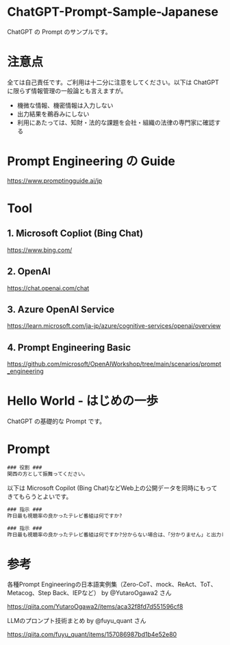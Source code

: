 # ChatGPT-Prompt-Sample-Japanese
ChatGPT の Prompt のサンプルです。

# 注意点
全ては自己責任です。ご利用は十二分に注意をしてください。以下は ChatGPT に限らず情報管理の一般論とも言えますが。

- 機微な情報、機密情報は入力しない
- 出力結果を鵜呑みにしない
- 利用にあたっては、知財・法的な課題を会社・組織の法律の専門家に確認する

# Prompt Engineering の Guide
https://www.promptingguide.ai/jp

# Tool

## 1. Microsoft Copliot (Bing Chat)
https://www.bing.com/

## 2. OpenAI
https://chat.openai.com/chat

## 3. Azure OpenAI Service
https://learn.microsoft.com/ja-jp/azure/cognitive-services/openai/overview

## 4. Prompt Engineering Basic
https://github.com/microsoft/OpenAIWorkshop/tree/main/scenarios/prompt_engineering

# Hello World - はじめの一歩

ChatGPT の基礎的な Prompt です。

# Prompt 

```cmd
### 役割 ###
関西の方として振舞ってください。
```

以下は Microsoft Copilot (Bing Chat)などWeb上の公開データを同時にもってきてもらうとよいです。

```cmd
### 指示 ###
昨日最も視聴率の良かったテレビ番組は何ですか?
```

```cmd
### 指示 ###
昨日最も視聴率の良かったテレビ番組は何ですか?分からない場合は、「分かりません」と出力してください。
```


# 参考

各種Prompt Engineeringの日本語実例集（Zero-CoT、mock、ReAct、ToT、Metacog、Step Back、IEPなど） by @YutaroOgawa2 さん

https://qiita.com/YutaroOgawa2/items/aca32f8fd7d551596cf8

LLMのプロンプト技術まとめ by @fuyu_quant さん

https://qiita.com/fuyu_quant/items/157086987bd1b4e52e80